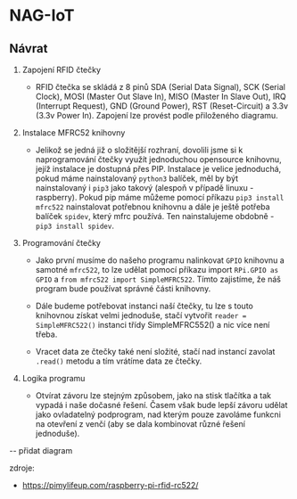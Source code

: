 # NAG-IoT
## Návrat

1. Zapojení RFID čtečky
    - RFID čtečka se skládá z 8 pinů SDA (Serial Data Signal), SCK (Serial Clock), MOSI (Master Out Slave In), MISO (Master In Slave Out), IRQ (Interrupt Request), GND (Ground Power), RST (Reset-Circuit) a 3.3v (3.3v Power In). Zapojení lze provést podle přiloženého diagramu.

2. Instalace MFRC52 knihovny
    - Jelikož se jedná již o složitější rozhraní, dovolili jsme si k naprogramování čtečky využít jednoduchou opensource knihovnu, jejíž instalace je dostupná přes PIP. Instalace je velice jednoduchá, pokud máme nainstalovaný `python3` balíček, měl by být nainstalovaný i `pip3` jako takový (alespoň v případě linuxu - raspberry). Pokud pip máme můžeme pomocí příkazu `pip3 install mfrc522` nainstalovat potřebnou knihovnu a dále je ještě potřeba balíček `spidev`, který mfrc používá. Ten nainstalujeme obdobně - `pip3 install spidev`.

3. Programování čtečky
    - Jako první musíme do našeho programu nalinkovat `GPIO` knihovnu a samotné `mfrc522`, to lze udělat pomocí příkazu import `RPi.GPIO as GPIO` a `from mfrc522 import SimpleMFRC522`. Tímto zajistíme, že náš program bude používat správné části knihovny.

    - Dále budeme potřebovat instanci naší čtečky, tu lze s touto knihovnou získat velmi jednoduše, stačí vytvořit `reader = SimpleMFRC522()` instanci třídy SimpleMFRC552() a nic více není třeba.

    - Vracet data ze čtečky také není složité, stačí nad instancí zavolat `.read()` metodu a tím vrátíme data ze čtečky.

4. Logika programu
    - Otvírat závoru lze stejným způsobem, jako na stisk tlačítka a tak vypadá i naše dočasné řešení. Časem však bude lepší závoru udělat jako ovladatelný podprogram, nad kterým pouze zavoláme funkcni na otevření z venčí (aby se dala kombinovat různé řešení jednoduše).

-- přidat diagram

zdroje:
- https://pimylifeup.com/raspberry-pi-rfid-rc522/
